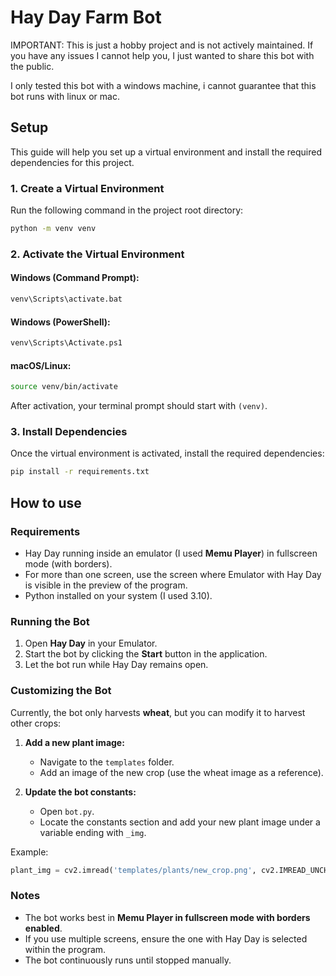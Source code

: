 # Hay Day Farm Bot

IMPORTANT: This is just a hobby project and is not actively maintained. If you have any issues I cannot help you, I just wanted to share this bot with the public. 

I only tested this bot with a windows machine, i cannot guarantee that this bot runs with linux or mac.

## Setup

This guide will help you set up a virtual environment and install the required dependencies for this project.

### 1. Create a Virtual Environment

Run the following command in the project root directory:

```sh
python -m venv venv
```

### 2. Activate the Virtual Environment

#### Windows (Command Prompt):
```sh
venv\Scripts\activate.bat
```

#### Windows (PowerShell):
```sh
venv\Scripts\Activate.ps1
```

#### macOS/Linux:
```sh
source venv/bin/activate
```

After activation, your terminal prompt should start with `(venv)`.

### 3. Install Dependencies

Once the virtual environment is activated, install the required dependencies:

```sh
pip install -r requirements.txt
```


## How to use

### Requirements
- Hay Day running inside an emulator (I used **Memu Player**) in fullscreen mode (with borders).
- For more than one screen, use the screen where Emulator with Hay Day is visible in the preview of the program.
- Python installed on your system (I used 3.10).

### Running the Bot
1. Open **Hay Day** in your Emulator.
2. Start the bot by clicking the **Start** button in the application.
3. Let the bot run while Hay Day remains open.

### Customizing the Bot
Currently, the bot only harvests **wheat**, but you can modify it to harvest other crops:

1. **Add a new plant image:**
   - Navigate to the `templates` folder.
   - Add an image of the new crop (use the wheat image as a reference).

2. **Update the bot constants:**
   - Open `bot.py`.
   - Locate the constants section and add your new plant image under a variable ending with `_img`.

Example:
```python
plant_img = cv2.imread('templates/plants/new_crop.png', cv2.IMREAD_UNCHANGED)
```

### Notes
- The bot works best in **Memu Player in fullscreen mode with borders enabled**.
- If you use multiple screens, ensure the one with Hay Day is selected within the program.
- The bot continuously runs until stopped manually.

